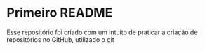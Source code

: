 
# Primeiro README

Esse repositório foi criado com um intuito de praticar a criação de repositórios no GitHub, utilizado o git

